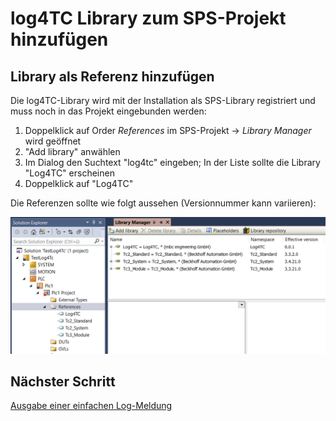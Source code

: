 # log4TC Library zum SPS-Projekt hinzufügen

## Library als Referenz hinzufügen

Die log4TC-Library wird mit der Installation als SPS-Library registriert und muss noch in das Projekt eingebunden werden:

1. Doppelklick auf Order *References* im SPS-Projekt -> *Library Manager* wird geöffnet
1. "Add library" anwählen
1. Im Dialog den Suchtext "log4tc" eingeben; In der Liste sollte die Library "Log4TC" erscheinen
1. Doppelklick auf "Log4TC"

Die Referenzen sollte wie folgt aussehen (Versionnummer kann variieren):

![References](_assets/references.png)

## Nächster Schritt

[Ausgabe einer einfachen Log-Meldung](simple_logging.md)

